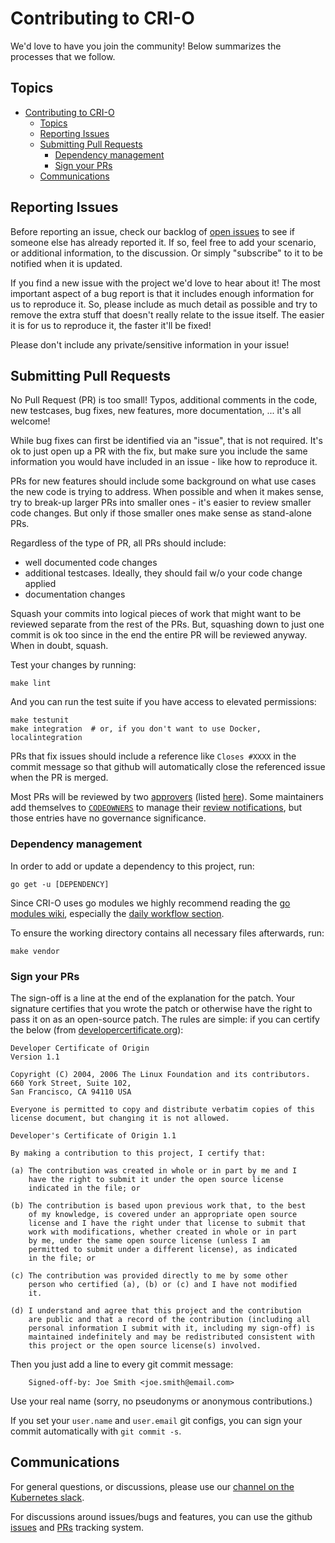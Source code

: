 # Contributing to CRI-O

We'd love to have you join the community! Below summarizes the processes
that we follow.

## Topics

<!-- TOC start -->

- [Contributing to CRI-O](#contributing-to-cri-o)
  - [Topics](#topics)
  - [Reporting Issues](#reporting-issues)
  - [Submitting Pull Requests](#submitting-pull-requests)
    - [Dependency management](#dependency-management)
    - [Sign your PRs](#sign-your-prs)
  - [Communications](#communications)

<!-- TOC end -->

## Reporting Issues

Before reporting an issue, check our backlog of
[open issues](https://github.com/cri-o/cri-o/issues)
to see if someone else has already reported it. If so, feel free to add
your scenario, or additional information, to the discussion. Or simply
"subscribe" to it to be notified when it is updated.

If you find a new issue with the project we'd love to hear about it! The most
important aspect of a bug report is that it includes enough information for
us to reproduce it. So, please include as much detail as possible and try
to remove the extra stuff that doesn't really relate to the issue itself.
The easier it is for us to reproduce it, the faster it'll be fixed!

Please don't include any private/sensitive information in your issue!

## Submitting Pull Requests

No Pull Request (PR) is too small! Typos, additional comments in the code,
new testcases, bug fixes, new features, more documentation, ... it's all
welcome!

While bug fixes can first be identified via an "issue", that is not required.
It's ok to just open up a PR with the fix, but make sure you include the same
information you would have included in an issue - like how to reproduce it.

PRs for new features should include some background on what use cases the
new code is trying to address. When possible and when it makes sense, try to break-up
larger PRs into smaller ones - it's easier to review smaller
code changes. But only if those smaller ones make sense as stand-alone PRs.

Regardless of the type of PR, all PRs should include:

- well documented code changes
- additional testcases. Ideally, they should fail w/o your code change applied
- documentation changes

Squash your commits into logical pieces of work that might want to be reviewed
separate from the rest of the PRs. But, squashing down to just one commit is ok
too since in the end the entire PR will be reviewed anyway. When in doubt,
squash.

Test your changes by running:

```shell
make lint
```

And you can run the test suite if you have access to elevated permissions:

```shell
make testunit
make integration  # or, if you don't want to use Docker, localintegration
```

PRs that fix issues should include a reference like `Closes #XXXX` in the
commit message so that github will automatically close the referenced issue
when the PR is merged.

Most PRs will be reviewed by two [approvers][prow-approvers] (listed [here](OWNERS)).
Some maintainers add themselves to [`CODEOWNERS`](.github/CODEOWNERS)
to manage their [review notifications][code-owners],
but those entries have no governance significance.

### Dependency management

In order to add or update a dependency to this project, run:

```shell
go get -u [DEPENDENCY]
```

Since CRI-O uses go modules we highly recommend reading the [go modules
wiki](https://github.com/golang/go/wiki/Modules), especially the [daily workflow
section](https://github.com/golang/go/wiki/Modules#daily-workflow).

To ensure the working directory contains all necessary files afterwards, run:

```shell
make vendor
```

### Sign your PRs

The sign-off is a line at the end of the explanation for the patch. Your
signature certifies that you wrote the patch or otherwise have the right to pass
it on as an open-source patch. The rules are simple: if you can certify
the below (from [developercertificate.org](http://developercertificate.org/)):

```text
Developer Certificate of Origin
Version 1.1

Copyright (C) 2004, 2006 The Linux Foundation and its contributors.
660 York Street, Suite 102,
San Francisco, CA 94110 USA

Everyone is permitted to copy and distribute verbatim copies of this
license document, but changing it is not allowed.

Developer's Certificate of Origin 1.1

By making a contribution to this project, I certify that:

(a) The contribution was created in whole or in part by me and I
    have the right to submit it under the open source license
    indicated in the file; or

(b) The contribution is based upon previous work that, to the best
    of my knowledge, is covered under an appropriate open source
    license and I have the right under that license to submit that
    work with modifications, whether created in whole or in part
    by me, under the same open source license (unless I am
    permitted to submit under a different license), as indicated
    in the file; or

(c) The contribution was provided directly to me by some other
    person who certified (a), (b) or (c) and I have not modified
    it.

(d) I understand and agree that this project and the contribution
    are public and that a record of the contribution (including all
    personal information I submit with it, including my sign-off) is
    maintained indefinitely and may be redistributed consistent with
    this project or the open source license(s) involved.
```

Then you just add a line to every git commit message:

```text
    Signed-off-by: Joe Smith <joe.smith@email.com>
```

Use your real name (sorry, no pseudonyms or anonymous contributions.)

If you set your `user.name` and `user.email` git configs, you can sign your
commit automatically with `git commit -s`.

## Communications

For general questions, or discussions,
please use our [channel on the Kubernetes slack](https://kubernetes.slack.com/archives/crio).

For discussions around issues/bugs and features, you can use the github
[issues](https://github.com/cri-o/cri-o/issues)
and
[PRs](https://github.com/cri-o/cri-o/pulls)
tracking system.

[code-owners]: https://help.github.com/articles/about-codeowners/
[prow-approvers]: https://github.com/kubernetes/test-infra/blob/master/prow/plugins/approve/approvers/README.md#overview
